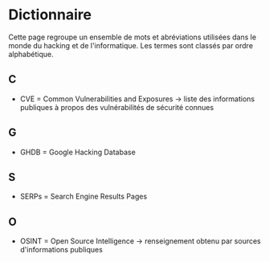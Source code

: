 # Dictionnaire

Cette page regroupe un ensemble de mots et abréviations utilisées dans le monde du hacking et de l'informatique. Les termes sont classés par ordre alphabétique.  

## C

* CVE = Common Vulnerabilities and Exposures -> liste des informations publiques à propos des vulnérabilités de sécurité connues

## G

* GHDB = Google Hacking Database

## S

* SERPs = Search Engine Results Pages

## O

* OSINT = Open Source Intelligence -> renseignement obtenu par sources d'informations publiques